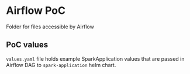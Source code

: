 # Airflow PoC

Folder for files accessible by Airflow

## PoC values

`values.yaml` file holds example SparkApplication values that are passed in Airflow DAG to `spark-application` helm chart.
